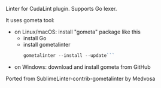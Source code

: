 Linter for CudaLint plugin.
Supports Go lexer.

It uses gometa tool:
- on Linux/macOS: install "gometa" package like this
  + install Go
  + install gometalinter
    ```go get github.com/alecthomas/gometalinter
    gometalinter --install --update```
- on Windows: download and install gometa from GitHub

Ported from SublimeLinter-contrib-gometalinter by Medvosa
